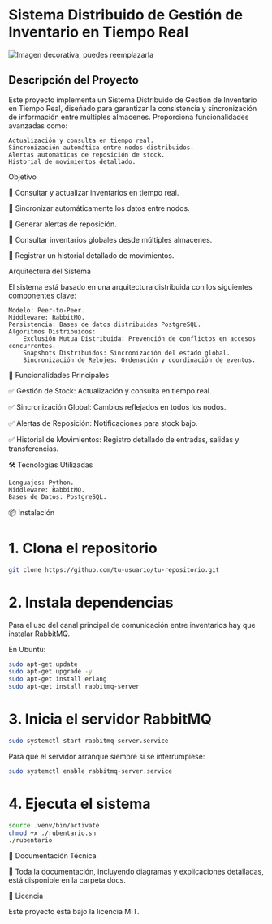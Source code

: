 # Sistema Distribuido de Gestión de Inventario en Tiempo Real

![Imagen decorativa, puedes reemplazarla](https://upload.wikimedia.org/wikipedia/commons/thumb/a/a2/Amazon_Espa%C3%B1a_por_dentro_%28San_Fernando_de_Henares%29.JPG/800px-Amazon_Espa%C3%B1a_por_dentro_%28San_Fernando_de_Henares%29.JPG)
## Descripción del Proyecto

Este proyecto implementa un Sistema Distribuido de Gestión de Inventario en Tiempo Real, diseñado para garantizar la consistencia y sincronización de información entre múltiples almacenes. Proporciona funcionalidades avanzadas como:

    Actualización y consulta en tiempo real.
    Sincronización automática entre nodos distribuidos.
    Alertas automáticas de reposición de stock.
    Historial de movimientos detallado.

Objetivo

🔹 Consultar y actualizar inventarios en tiempo real.

🔹 Sincronizar automáticamente los datos entre nodos.

🔹 Generar alertas de reposición.

🔹 Consultar inventarios globales desde múltiples almacenes.

🔹 Registrar un historial detallado de movimientos.

Arquitectura del Sistema

El sistema está basado en una arquitectura distribuida con los siguientes componentes clave:

    Modelo: Peer-to-Peer.
    Middleware: RabbitMQ.
    Persistencia: Bases de datos distribuidas PostgreSQL.
    Algoritmos Distribuidos:
        Exclusión Mutua Distribuida: Prevención de conflictos en accesos concurrentes.
        Snapshots Distribuidos: Sincronización del estado global.
        Sincronización de Relojes: Ordenación y coordinación de eventos.

🚀 Funcionalidades Principales

✅ Gestión de Stock: Actualización y consulta en tiempo real.

✅ Sincronización Global: Cambios reflejados en todos los nodos.

✅ Alertas de Reposición: Notificaciones para stock bajo.

✅ Historial de Movimientos: Registro detallado de entradas, salidas y transferencias.

🛠️ Tecnologías Utilizadas

    Lenguajes: Python.
    Middleware: RabbitMQ.
    Bases de Datos: PostgreSQL.

📦 Instalación

# 1. Clona el repositorio
```sh
git clone https://github.com/tu-usuario/tu-repositorio.git
```

# 2. Instala dependencias
Para el uso del canal principal de comunicación entre inventarios hay que instalar RabbitMQ.

En Ubuntu:

```sh
sudo apt-get update
sudo apt-get upgrade -y
sudo apt-get install erlang
sudo apt-get install rabbitmq-server
```

# 3. Inicia el servidor RabbitMQ
```sh
sudo systemctl start rabbitmq-server.service
```
Para que el servidor arranque siempre si se interrumpiese:
```sh
sudo systemctl enable rabbitmq-server.service
```

# 4. Ejecuta el sistema
```sh
source .venv/bin/activate
chmod +x ./rubentario.sh
./rubentario
```

📄 Documentación Técnica

📂 Toda la documentación, incluyendo diagramas y explicaciones detalladas, está disponible en la carpeta docs.

📝 Licencia

Este proyecto está bajo la licencia MIT.
